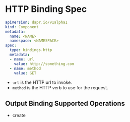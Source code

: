 # HTTP Binding Spec

```yaml
apiVersion: dapr.io/v1alpha1
kind: Component
metadata:
  name: <NAME>
  namespace: <NAMESPACE>
spec:
  type: bindings.http
  metadata:
  - name: url
    value: http://something.com
  - name: method
    value: GET
```

- `url` is the HTTP url to invoke.
- `method` is the HTTP verb to use for the request.

## Output Binding Supported Operations

* create
